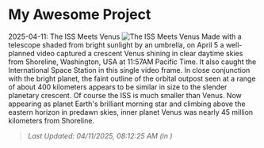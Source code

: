 # My Awesome Project

<!-- APOD Start -->
2025-04-11: The ISS Meets Venus
![The ISS Meets Venus](https://apod.nasa.gov/apod/image/2504/Venus-ISSsingleframe1100c.jpeg)
Made with a telescope shaded from bright sunlight by an umbrella, on April 5 a well-planned video captured a crescent Venus shining in clear daytime skies from Shoreline, Washington, USA at 11:57AM Pacific Time. It also caught the International Space Station in this single video frame. In close conjunction with the bright planet, the faint outline of the orbital outpost seen at a range of about 400 kilometers appears to be similar in size to the slender planetary crescent. Of course the ISS is much smaller than Venus. Now appearing as planet Earth's brilliant morning star and climbing above the eastern horizon in predawn skies, inner planet Venus was nearly 45 million kilometers from Shoreline.
> _Last Updated: 04/11/2025, 08:12:25 AM (in )_
<!-- APOD End -->
